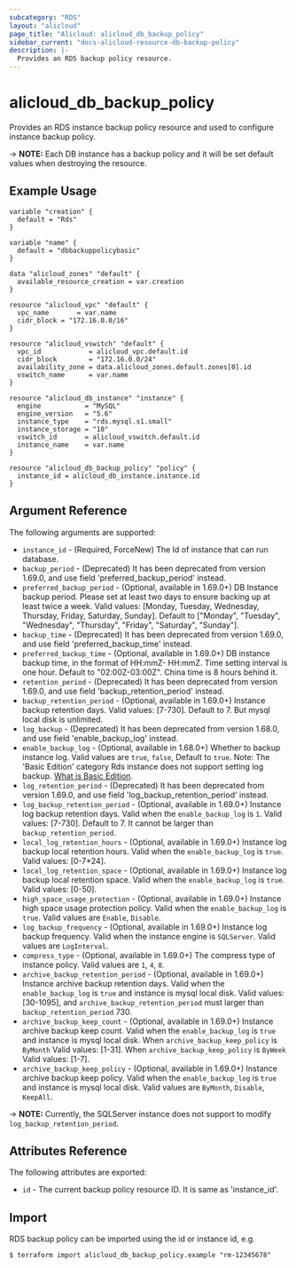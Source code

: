 ```yaml
---
subcategory: "RDS"
layout: "alicloud"
page_title: "Alicloud: alicloud_db_backup_policy"
sidebar_current: "docs-alicloud-resource-db-backup-policy"
description: |-
  Provides an RDS backup policy resource.
---
```


# alicloud\_db\_backup\_policy

Provides an RDS instance backup policy resource and used to configure instance backup policy.

-> **NOTE:** Each DB instance has a backup policy and it will be set default values when destroying the resource.

## Example Usage

```
variable "creation" {
  default = "Rds"
}

variable "name" {
  default = "dbbackuppolicybasic"
}

data "alicloud_zones" "default" {
  available_resource_creation = var.creation
}

resource "alicloud_vpc" "default" {
  vpc_name       = var.name
  cidr_block = "172.16.0.0/16"
}

resource "alicloud_vswitch" "default" {
  vpc_id            = alicloud_vpc.default.id
  cidr_block        = "172.16.0.0/24"
  availability_zone = data.alicloud_zones.default.zones[0].id
  vswitch_name      = var.name
}

resource "alicloud_db_instance" "instance" {
  engine           = "MySQL"
  engine_version   = "5.6"
  instance_type    = "rds.mysql.s1.small"
  instance_storage = "10"
  vswitch_id       = alicloud_vswitch.default.id
  instance_name    = var.name
}

resource "alicloud_db_backup_policy" "policy" {
  instance_id = alicloud_db_instance.instance.id
}
```

## Argument Reference

The following arguments are supported:

* `instance_id` - (Required, ForceNew) The Id of instance that can run database.
* `backup_period` - (Deprecated) It has been deprecated from version 1.69.0, and use field 'preferred_backup_period' instead.
* `preferred_backup_period` - (Optional, available in 1.69.0+) DB Instance backup period. Please set at least two days to ensure backing up at least twice a week. Valid values: [Monday, Tuesday, Wednesday, Thursday, Friday, Saturday, Sunday]. Default to ["Monday", "Tuesday", "Wednesday", "Thursday", "Friday", "Saturday", "Sunday"].
* `backup_time` - (Deprecated) It has been deprecated from version 1.69.0, and use field 'preferred_backup_time' instead.
* `preferred_backup_time` - (Optional, available in 1.69.0+) DB instance backup time, in the format of HH:mmZ- HH:mmZ. Time setting interval is one hour. Default to "02:00Z-03:00Z". China time is 8 hours behind it.
* `retention_period` - (Deprecated) It has been deprecated from version 1.69.0, and use field 'backup_retention_period' instead.
* `backup_retention_period` - (Optional, available in 1.69.0+) Instance backup retention days. Valid values: [7-730]. Default to 7. But mysql local disk is unlimited.
* `log_backup` - (Deprecated) It has been deprecated from version 1.68.0, and use field 'enable_backup_log' instead.
* `enable_backup_log` - (Optional, available in 1.68.0+) Whether to backup instance log. Valid values are `true`, `false`, Default to `true`. Note: The 'Basic Edition' category Rds instance does not support setting log backup. [What is Basic Edition](https://www.alibabacloud.com/help/doc-detail/48980.htm).
* `log_retention_period` - (Deprecated) It has been deprecated from version 1.69.0, and use field 'log_backup_retention_period' instead.
* `log_backup_retention_period` - (Optional, available in 1.69.0+) Instance log backup retention days. Valid when the `enable_backup_log` is `1`. Valid values: [7-730]. Default to 7. It cannot be larger than `backup_retention_period`.
* `local_log_retention_hours` - (Optional, available in 1.69.0+) Instance log backup local retention hours. Valid when the `enable_backup_log` is `true`. Valid values: [0-7*24].
* `local_log_retention_space` - (Optional, available in 1.69.0+) Instance log backup local retention space. Valid when the `enable_backup_log` is `true`. Valid values: [0-50].
* `high_space_usage_protection` - (Optional, available in 1.69.0+) Instance high space usage protection policy. Valid when the `enable_backup_log` is `true`. Valid values are `Enable`, `Disable`.
* `log_backup_frequency` - (Optional, available in 1.69.0+) Instance log backup frequency. Valid when the instance engine is `SQLServer`. Valid values are `LogInterval`.
* `compress_type` - (Optional, available in 1.69.0+) The compress type of instance policy. Valid values are `1`, `4`, `8`.
* `archive_backup_retention_period` - (Optional, available in 1.69.0+) Instance archive backup retention days. Valid when the `enable_backup_log` is `true` and instance is mysql local disk. Valid values: [30-1095], and `archive_backup_retention_period` must larger than `backup_retention_period` 730.
* `archive_backup_keep_count` - (Optional, available in 1.69.0+) Instance archive backup keep count. Valid when the `enable_backup_log` is `true` and instance is mysql local disk. When `archive_backup_keep_policy` is `ByMonth` Valid values: [1-31]. When `archive_backup_keep_policy` is `ByWeek` Valid values: [1-7].
* `archive_backup_keep_policy` - (Optional, available in 1.69.0+) Instance archive backup keep policy. Valid when the `enable_backup_log` is `true` and instance is mysql local disk. Valid values are `ByMonth`, `Disable`, `KeepAll`.

-> **NOTE:** Currently, the SQLServer instance does not support to modify `log_backup_retention_period`.

## Attributes Reference

The following attributes are exported:

* `id` - The current backup policy resource ID. It is same as 'instance_id'.

## Import

RDS backup policy can be imported using the id or instance id, e.g.

```
$ terraform import alicloud_db_backup_policy.example "rm-12345678"
```
